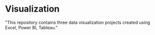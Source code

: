 # Visualization
"This repository contains three data visualization projects created using Excel, Power BI, Tableau."
